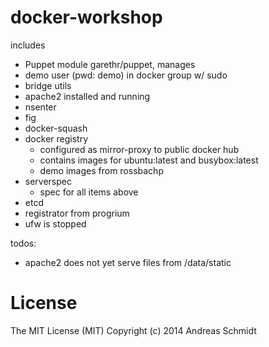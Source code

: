 docker-workshop
=========================

includes

 * Puppet module garethr/puppet, manages
 * demo user (pwd: demo) in docker group w/ sudo
 * bridge utils
 * apache2 installed and running
 * nsenter
 * fig
 * docker-squash
 * docker registry
   * configured as mirror-proxy to public docker hub
   * contains images for ubuntu:latest and busybox:latest
   * demo images from rossbachp
 * serverspec
   * spec for all items above 
 * etcd
 * registrator from progrium
 * ufw is stopped
 

todos:
 * apache2 does not yet serve files from /data/static

License
=======
The MIT License (MIT)
Copyright (c) 2014 Andreas Schmidt
